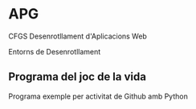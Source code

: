 # APG

CFGS Desenrotllament d'Aplicacions Web

Entorns de Desenrotllament

## Programa del joc de la vida

Programa exemple per activitat de Github amb Python

